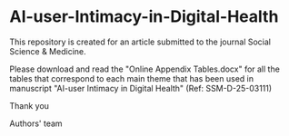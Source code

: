 # AI-user-Intimacy-in-Digital-Health

This repository is created for an article submitted to the journal Social Science & Medicine.

Please download and read the "Online Appendix Tables.docx" for all the tables that correspond to each main theme that has been used in manuscript "AI-user Intimacy in Digital Health" (Ref: SSM-D-25-03111) 


Thank you

Authors' team
